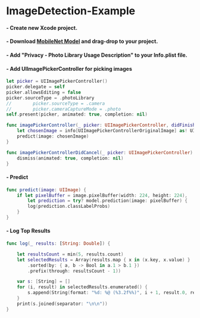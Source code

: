 # ImageDetection-Example

#### - Create new Xcode project.
#### - Download [MobileNet Model](https://developer.apple.com/machine-learning/build-run-models) and drag-drop to your project.
#### - Add "Privacy - Photo Library Usage Description" to your Info.plist file.
#### - Add UIImagePickerController for picking images

```swift
let picker = UIImagePickerController()
picker.delegate = self
picker.allowsEditing = false
picker.sourceType = .photoLibrary
//        picker.sourceType = .camera
//        picker.cameraCaptureMode = .photo
self.present(picker, animated: true, completion: nil)

func imagePickerController(_ picker: UIImagePickerController, didFinishPickingMediaWithInfo info: [String : Any]) {
    let chosenImage = info[UIImagePickerControllerOriginalImage] as! UIImage
    predict(image: chosenImage)
}

func imagePickerControllerDidCancel(_ picker: UIImagePickerController) {
    dismiss(animated: true, completion: nil)
}
```

#### - Predict

```swift
func predict(image: UIImage) {
    if let pixelBuffer = image.pixelBuffer(width: 224, height: 224),
        let prediction = try? model.prediction(image: pixelBuffer) {
        log(prediction.classLabelProbs)
    }
}
```

#### - Log Top Results

```swift
func log(_ results: [String: Double]) {

    let resultsCount = min(5, results.count)
    let selectedResults = Array(results.map { x in (x.key, x.value) }
        .sorted(by: { a, b -> Bool in a.1 > b.1 })
        .prefix(through: resultsCount - 1))

    var s: [String] = []
    for (i, result) in selectedResults.enumerated() {
        s.append(String(format: "%d: %@ (%3.2f%%)", i + 1, result.0, result.1 * 100))
    }
    print(s.joined(separator: "\n\n"))
}
```
